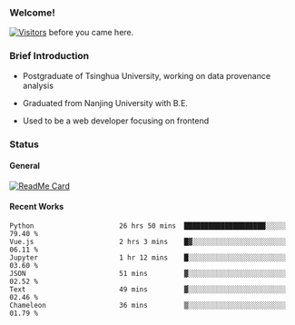### Welcome!

[![Visitors](https://visitor-badge.laobi.icu/badge?page_id=HermitSun.HermitSun)]() before you came here.

### Brief Introduction

- Postgraduate of Tsinghua University, working on data provenance analysis

- Graduated from Nanjing University with B.E.

- Used to be a web developer focusing on frontend

### Status

#### General

[![ReadMe Card](https://github-readme-stats.hermitsun.vercel.app/api?username=HermitSun&count_private=true&show_icons=true)]()

#### Recent Works

<!--START_SECTION:waka-->

```text
Python                     26 hrs 50 mins  ████████████████████░░░░░   79.40 %
Vue.js                     2 hrs 3 mins    █▓░░░░░░░░░░░░░░░░░░░░░░░   06.11 %
Jupyter                    1 hr 12 mins    █░░░░░░░░░░░░░░░░░░░░░░░░   03.60 %
JSON                       51 mins         ▓░░░░░░░░░░░░░░░░░░░░░░░░   02.52 %
Text                       49 mins         ▓░░░░░░░░░░░░░░░░░░░░░░░░   02.46 %
Chameleon                  36 mins         ▒░░░░░░░░░░░░░░░░░░░░░░░░   01.79 %
```

<!--END_SECTION:waka-->
